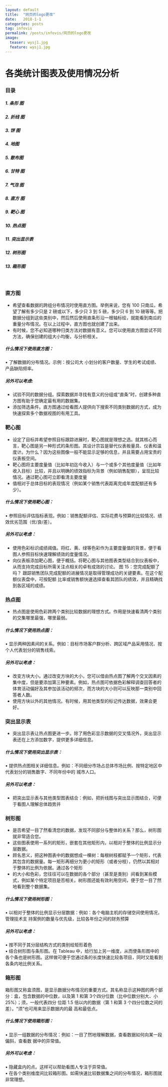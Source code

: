 ```yaml
---
layout: default
title:  "网页的logo更改"
date:   2018-1-1 
categories: posts
tag: infovis
permalink: /posts/infovis/网页的logo更改
image:
  teaser: wysj1.jpg
  feature: wysj1.jpg
---
```


# 各类统计图表及使用情况分析









### 目录
##### 1. 条形 图
##### 2. 折线 图
##### 3. 饼 图
##### 4. 地图
##### 5. 散布图
##### 6. 甘特 图
##### 7. 气泡 图
##### 8. 直方 图
##### 9. 靶心 图
##### 10. 热点图
##### 11. 突出显示表
##### 12. 树形图
##### 13. 箱形图

<br>




### 直方图
- 希望查看数据的跨组分布情况时使用直方图。举例来说，您有 100 只南瓜，希望了解有多少只是 2 磅或以下，多少只 3 到 5 磅，多少只 6 到 10 磅等等。把数据分组到这些类别中，然后然后使用直条形沿一根轴标绘，就能看到南瓜的重量分布情况。在以上过程中，直方图也就创建了出来。
- 有时候，您不必知道哪种归类方法对数据有意义。您可以使用直方图尝试不同方法，确保创建的组大小均衡，与分析相关。
##### 什么情况下使用直方图：
• 了解数据的分布情况。示例：按公司大
小划分的客户数量、学生的考试成绩、产品缺陷频率。
##### 另外可以考虑:
-  试验不同的数据分组。探索数据并寻找有意义的分组或“直条”时，创建多种直方图有助于您确定最有用的数据集。
- 添加筛选条件。直方图通过给看图人提供向下搜索不同类别数据的方式，成为快速探索多个数据视图的有用工具。

### 靶心图
- 设定了目标并希望参照目标跟踪进展时，靶心图就是理想之选。就其核心而言，靶心图是另一种形式的条形图。其设计宗旨是替代仪表板量具、仪表和温度计。为什么？因为这些图像一般不能显示足够的信息，并且需要占用宝贵的仪表板空间。
- 靶心图将主要度量值（比如年初迄今收入）与一个或多个其他度量值（比如年收入目标）比较，并且以明确的绩效指标为背景（例如销售配额），呈现比较情况。通过靶心图可立即看清主要度量
- 值相对于总体目标的表现情况（例如某个销售代表距离完成年度配额还有多少）。
##### 什么情况下使用靶心图：
• 参照目标评估指标表现。例如：销售配额评估、实际花费与预算的比较情况、绩效优劣范围（优/良/差）。<br>
##### 另外可以考虑：
- 使用色彩标识成绩阈值。将红、黄、绿等色彩作为主要度量值的背景，便于看图人参照目标快速理解绩效的度量情况。
- 向仪表板添加靶心图，便于概括。将靶心图与其他图表类型结合到仪表板中，从而支持完成目标所需关注点相关的卓有成效的讨论。
图 15：您完成配额了吗？
跟踪销售团队完成配额的进展情况是取得管理成功的关键要素。在这个配额仪表盘中，可按配额
比率或销售额快速选择查看其团队的绩效，并且精确找到各区域的成绩。 

### 热点图
- 热点图是使用色彩跨两个类别比较数据的理想方式。作用是快速看清两个类别的交集哪里最强，哪里最弱。
##### 什么情况下使用热点图：
• 显示两种因素间的关系。例如：目标市场客户群分析、跨区域产品采用情况、按个人代表划分的销售线索。<br>
##### 另外可以考虑：
-  改变方块大小。通过改变方块的大小，您可以借由热点图了解两个交叉因素的集中度，但是要添加第三种要素。例如，热点图可依据色彩解释调查回答者的体育活动偏好及其参加该活动的频次，而方块的大小则可以反映那一类别中回答者人数。
-  使用方块以外的其他情况。有时候，用其他类型的标记传达数据，效果会更好。

### 突出显示表
- 突出显示表让热点图更进一步。除了用色彩显示数据的交叉情况外，突出显示表还在上方添加数字，提供更多详细信息。
##### 什么情况下使用突出显示表：
• 提供热点图相关详细信息。例如：不同细分市场占总体市场比例、按特定地区中代表划分的销售数字、不同年份中的 城市人口。<br>
##### 另外可以考虑：
- 把突出显示表与其他类型图表结合：例如，把折线图与突出显示图结合，可便于看图人理解总体趋势并

### 树形图
- 是否希望一目了然看清您的数据，发现不同部分与整体的关系？那么，树形图就非常适合您。
- 这些图表使用一系列的矩形，嵌套在其他矩形内，以相对于整体的比例显示分层数据。
- 顾名思义，把这种图表中的数据想成一棵树：每根树枝都赋予一个矩形，代表其包含的数据量。每一矩形再细分为更小的矩形（或者分枝），仍然以其相对于整体的比例为依据。通过各个矩形
- 的大小和色彩，您往往可以在数据的各个部分（甚至是类别）间看到某些模式，例如某个特定项目是否相关。树形图还能有效利用空间，便于您一目了然地看到整个数据集。
##### 什么情况下使用树形图：
• 以相对于整体的比例显示分层数据：例如：各个电脑主机的存储空间使用情况，管理技术支
持案例的数量与优先级，比较各年份之间的财务预算
##### 另外可以考虑：
• 按不同于其分层结构方式的类别给矩形着色<br>
• 结合树形图与条形图。在 Tableau 中，给行加上另一维度，从而使条形图中的各个条也是树形图。这样做可便于您通过条的长度快速比较各项目，同时又能看到各条内地比例关系。<br>

### 箱形图
箱形图又称盒须图，是显示数据分布情况的重要方式。其名称显示这种图的两个部分：盒，包含数据的中位数，以及第 1 和第 3个四分位数（比中位数分别大、小 25%）；须，一般代表四分
位距 1.5 倍以内的数据（第 1 和第 3 个四分位数之间的差）。“须”也可用来显示数据内的最
高和最低点。<br>
#####  什么情况下使用箱形图：
• 显示一组数据的分布情况：例如：一目了然地理解数据，查看数据如何向某一段偏斜，查看数
据中的异常值。<br>
##### 另外可以考虑：
• 隐藏盒内的点。这样可以帮助看图人专注于异常值。<br>
• 在各个类别维度间比较箱形图。如需快速比较数据集之间的分布情况，箱形图就非常理想。<br>
